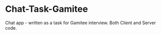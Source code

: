 # Chat-Task-Gamitee
Chat app - written as a task for Gamitee interview. Both Client and Server code.
